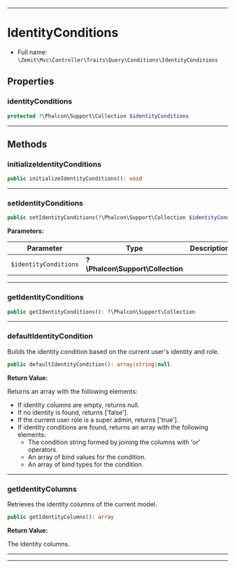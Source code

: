 ***

# IdentityConditions





* Full name: `\Zemit\Mvc\Controller\Traits\Query\Conditions\IdentityConditions`



## Properties


### identityConditions



```php
protected ?\Phalcon\Support\Collection $identityConditions
```






***

## Methods


### initializeIdentityConditions



```php
public initializeIdentityConditions(): void
```












***

### setIdentityConditions



```php
public setIdentityConditions(?\Phalcon\Support\Collection $identityConditions): void
```








**Parameters:**

| Parameter | Type | Description |
|-----------|------|-------------|
| `$identityConditions` | **?\Phalcon\Support\Collection** |  |





***

### getIdentityConditions



```php
public getIdentityConditions(): ?\Phalcon\Support\Collection
```












***

### defaultIdentityCondition

Builds the identity condition based on the current user's identity and role.

```php
public defaultIdentityCondition(): array|string|null
```









**Return Value:**

Returns an array with the following elements:
- If identity columns are empty, returns null.
- If no identity is found, returns ['false'].
- If the current user role is a super admin, returns ['true'].
- If identity conditions are found, returns an array with the following elements:
  - The condition string formed by joining the columns with 'or' operators.
  - An array of bind values for the condition.
  - An array of bind types for the condition.




***

### getIdentityColumns

Retrieves the identity columns of the current model.

```php
public getIdentityColumns(): array
```









**Return Value:**

The identity columns.




***

***

